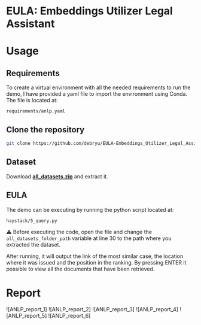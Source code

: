 # EULA: Embeddings Utilizer Legal Assistant

# Usage
## Requirements
To create a virtual environment with all the needed requirements to run the demo, I have provided a yaml file to import the environment using Conda. The file is located at: 
```
requirements/anlp.yaml
```

## Clone the repository
```bash
git clone https://github.com/debryu/EULA-Embeddings_Utilizer_Legal_Assistant.git
```
## Dataset
Download  **[all_datasets.zip](https://drive.google.com/file/d/1KNtJkoDFI_hXewhJ0NcM1veDcy6xJGU-/view?usp=sharing)** and extract it. 
## EULA
The demo can be executing by running the python script located at:
```
haystack/5_query.py
```
 ⚠️ Before executing the code, open the file and change the ```all_datasets_folder_path``` variable at line 30 to the path where you extracted the dataset.


After running, it will output the link of the most similar case, the location where it was issued and the position in the ranking. By pressing ENTER it possible to view all the documents that have been retrieved.

# Report
![ANLP_report_1]
![ANLP_report_2]
![ANLP_report_3]
![ANLP_report_4]
![ANLP_report_5]
![ANLP_report_6]